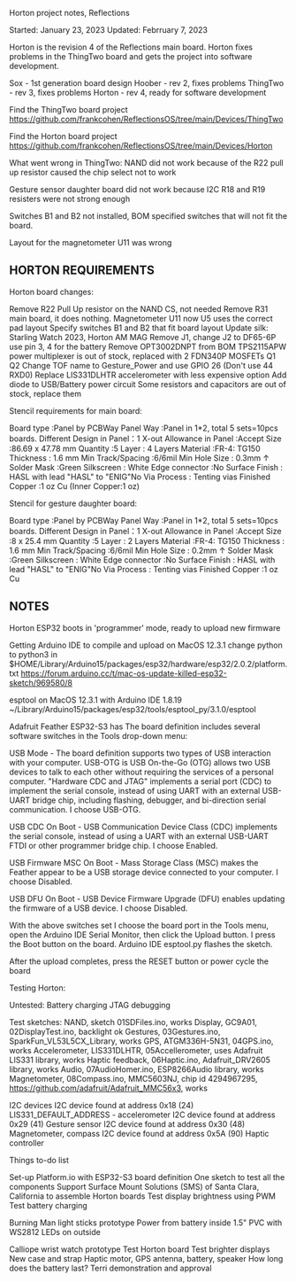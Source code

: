 Horton project notes, Reflections

Started: January 23, 2023
Updated: Febrruary 7, 2023

Horton is the revision 4 of the Reflections main board. Horton
fixes problems in the ThingTwo board and gets the project into
software development.

Sox - 1st generation board design
Hoober - rev 2, fixes problems
ThingTwo - rev 3, fixes problems
Horton - rev 4, ready for software development

Find the ThingTwo board project
https://github.com/frankcohen/ReflectionsOS/tree/main/Devices/ThingTwo

Find the Horton board project
https://github.com/frankcohen/ReflectionsOS/tree/main/Devices/Horton

What went wrong in ThingTwo:
  NAND did not work because of the R22 pull up resistor caused the chip select not to work

  Gesture sensor daughter board did not work because I2C R18 and R19 resisters were
  not strong enough
  
  Switches B1 and B2 not installed, BOM specified switches that will not fit the board.
  
  Layout for the magnetometer U11 was wrong
  
HORTON REQUIREMENTS
---------------------

Horton board changes:

Remove R22 Pull Up resistor on the NAND CS, not needed
Remove R31 main board, it does nothing.
Magnetometer U11 now U5 uses the correct pad layout
Specify switches B1 and B2 that fit board layout
Update silk: Starling Watch 2023, Horton AM MAG
Remove J1, change J2 to DF65-6P use pin 3, 4 for the battery
Remove OPT3002DNPT from BOM
TPS2115APW power multiplexer is out of stock, replaced with 2 FDN340P MOSFETs Q1 Q2
Change TOF name to Gesture_Power and use GPIO 26 (Don't use 44 RXD0)
Replace LIS331DLHTR accelerometer with less expensive option
Add diode to USB/Battery power circuit
Some resistors and capacitors are out of stock, replace them

Stencil requirements for main board:

Board type :Panel by PCBWay
Panel Way :Panel in 1*2, total 5 sets=10pcs boards.
Different Design
in Panel：1
X-out Allowance in Panel :Accept
Size :86.69 x 47.78 mm
Quantity :5
Layer :
4 Layers
Material :FR-4: TG150
Thickness :
1.6 mm
Min Track/Spacing :6/6mil
Min Hole Size :
0.3mm ↑
Solder Mask :Green
Silkscreen :
White
Edge connector :No
Surface Finish :
HASL with lead
"HASL" to "ENIG"No
Via Process :
Tenting vias
Finished Copper :1 oz Cu (Inner Copper:1 oz)

Stencil for gesture daughter board:

Board type :Panel by PCBWay
Panel Way :Panel in 1*2, total 5 sets=10pcs boards.
Different Design
in Panel：1
X-out Allowance in Panel :Accept
Size :8 x 25.4 mm
Quantity :5
Layer :
2 Layers
Material :FR-4: TG150
Thickness :
1.6 mm
Min Track/Spacing :6/6mil
Min Hole Size :
0.2mm ↑
Solder Mask :Green
Silkscreen :
White
Edge connector :No
Surface Finish :
HASL with lead
"HASL" to "ENIG"No
Via Process :
Tenting vias
Finished Copper :1 oz Cu

NOTES
-----

Horton ESP32 boots in 'programmer' mode, ready to upload new firmware

Getting Arduino IDE to compile and upload on MacOS 12.3.1
change python to python3 in
$HOME/Library/Arduino15/packages/esp32/hardware/esp32/2.0.2/platform.txt
https://forum.arduino.cc/t/mac-os-update-killed-esp32-sketch/969580/8

esptool on MacOS 12.3.1 with Arduino IDE 1.8.19
~/Library/Arduino15/packages/esp32/tools/esptool_py/3.1.0/esptool

Adafruit Feather ESP32-S3 has The board definition includes several software switches in the Tools drop-down menu:

USB Mode - The board definition supports two types of USB interaction with your computer. USB-OTG is USB On-the-Go (OTG) allows two USB devices to talk to each other without requiring the services of a personal computer. "Hardware CDC and JTAG" implements a serial port (CDC) to implement the serial console, instead of using UART with an external USB-UART bridge chip, including flashing, debugger, and bi-direction serial communication. I choose USB-OTG.

USB CDC On Boot - USB Communication Device Class (CDC) implements the serial console, instead of using a UART with an external USB-UART FTDI or other programmer bridge chip. I choose Enabled.

USB Firmware MSC On Boot - Mass Storage Class (MSC) makes the Feather appear to be a USB storage device connected to your computer. I choose Disabled.

USB DFU On Boot - USB Device Firmware Upgrade (DFU) enables updating the firmware of a USB device. I choose Disabled.

With the above switches set I choose the board port in the Tools menu, open the Arduino IDE Serial Monitor, then click the Upload button. I press the Boot button on the board. Arduino IDE esptool.py flashes the sketch.

After the upload completes, press the RESET button or power cycle the board

Testing Horton:

Untested:
Battery charging
JTAG debugging

Test sketches:
NAND, sketch 01SDFiles.ino, works
Display, GC9A01, 02DisplayTest.ino, backlight ok
Gestures, 03Gestures.ino, SparkFun_VL53L5CX_Library, works
GPS, ATGM336H-5N31, 04GPS.ino, works
Accelerometer, LIS331DLHTR, 05Accellerometer, uses Adafruit LIS331 library, works
Haptic feedback, 06Haptic.ino, Adafruit_DRV2605 library, works
Audio, 07AudioHomer.ino, ESP8266Audio  library, works
Magnetometer, 08Compass.ino, MMC5603NJ, chip id 4294967295,
  https://github.com/adafruit/Adafruit_MMC56x3, works

I2C devices
I2C device found at address 0x18 (24)  LIS331_DEFAULT_ADDRESS - accelerometer
I2C device found at address 0x29 (41)  Gesture sensor
I2C device found at address 0x30 (48)  Magnetometer, compass
I2C device found at address 0x5A (90)  Haptic controller

Things to-do list

Set-up Platform.io with ESP32-S3 board definition
One sketch to test all the components
Support Surface Mount Solutions (SMS) of Santa Clara, California to assemble Horton boards
Test display brightness using PWM
Test battery charging

Burning Man light sticks prototype
  Power from battery inside 1.5" PVC with WS2812 LEDs on outside
  
Calliope wrist watch prototype
  Test Horton board
  Test brighter displays
  New case and strap
    Haptic motor, GPS antenna, battery, speaker
	How long does the battery last?
	Terri demonstration and approval
	
	